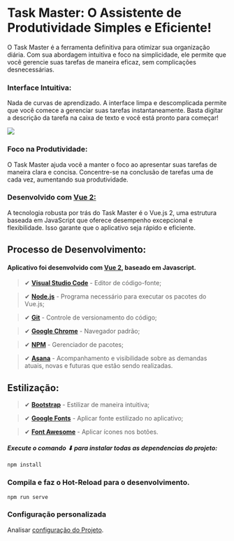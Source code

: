 # Task Master: O Assistente de Produtividade Simples e Eficiente!

O Task Master é a ferramenta definitiva para otimizar sua organização diária. Com sua abordagem intuitiva e foco na simplicidade, ele permite que você gerencie suas tarefas de maneira eficaz, sem complicações desnecessárias. 

### Interface Intuitiva: 

Nada de curvas de aprendizado. A interface limpa e descomplicada permite que você comece a gerenciar suas tarefas instantaneamente. Basta digitar a descrição da tarefa na caixa de texto e você está pronto para começar!

![](https://hackmd.io/_uploads/SJzDKXy23.png)


### Foco na Produtividade: 

O Task Master ajuda você a manter o foco ao apresentar suas tarefas de maneira clara e concisa. Concentre-se na conclusão de tarefas uma de cada vez, aumentando sua produtividade.

### Desenvolvido com [Vue 2:](https://v2.vuejs.org/)

A tecnologia robusta por trás do Task Master é o Vue.js 2, uma estrutura baseada em JavaScript que oferece desempenho excepcional e flexibilidade. Isso garante que o aplicativo seja rápido e eficiente.


## Processo de Desenvolvimento: 

#### Aplicativo foi desenvolvido com [Vue 2](https://v2.vuejs.org/), baseado em Javascript.

> ✔ **[Visual Studio Code](https://code.visualstudio.com/)** - Editor de código-fonte;

> ✔ **[Node.js](https://nodejs.org/en)** - Programa necessário para executar os pacotes do Vue.js; 

> ✔ **[Git](https://git-scm.com/)** - Controle de versionamento do código;

> ✔ **[Google Chrome](https://www.google.com/intl/pt-BR/chrome/)** - Navegador padrão;


> ✔ **[NPM](https://www.npmjs.com/)** - Gerenciador de pacotes;

> ✔ **[Asana](https://asana.com/pt?gclid=EAIaIQobChMIpf2S17D1_wIVMjjUAR3NfgUGEAAYASAAEgJR8_D_BwE&gclsrc=aw.ds)** - Acompanhamento e visibilidade sobre as demandas atuais, novas e futuras que estão sendo realizadas.

## Estilização: 

> ✔ **[Bootstrap](https://getbootstrap.com/)** - Estilizar de maneira intuitiva;

> ✔ **[Google Fonts](https://getbootstrap.com/)** - Aplicar fonte estilizado no aplicativo; 

> ✔ **[Font Awesome](https://fontawesome.com/)** - Aplicar ícones nos botôes. 





##### Execute o comando ⬇ para instalar todas as dependencias do projeto: 
```
npm install
```

### Compila e faz o Hot-Reload para o desenvolvimento.

```
npm run serve
```


### Configuração personalizada

Analisar [configuração do Projeto](https://cli.vuejs.org/config/).



